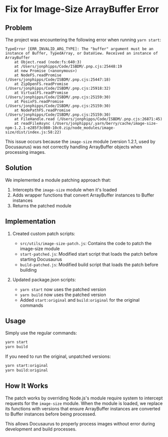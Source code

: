 # Fix for Image-Size ArrayBuffer Error

## Problem

The project was encountering the following error when running `yarn start`:

```
TypeError [ERR_INVALID_ARG_TYPE]: The "buffer" argument must be an instance of Buffer, TypedArray, or DataView. Received an instance of ArrayBuffer
    at Object.read (node:fs:640:3)
    at /Users/jonphipps/Code/ISBDM/.pnp.cjs:25448:19
    at new Promise (<anonymous>)
    at NodeFS.readPromise (/Users/jonphipps/Code/ISBDM/.pnp.cjs:25447:18)
    at ZipOpenFS.readPromise (/Users/jonphipps/Code/ISBDM/.pnp.cjs:25918:32)
    at VirtualFS.readPromise (/Users/jonphipps/Code/ISBDM/.pnp.cjs:25159:30)
    at PosixFS.readPromise (/Users/jonphipps/Code/ISBDM/.pnp.cjs:25159:30)
    at NodePathFS.readPromise (/Users/jonphipps/Code/ISBDM/.pnp.cjs:25159:30)
    at FileHandle.read (/Users/jonphipps/Code/ISBDM/.pnp.cjs:26871:45)
    at readFileAsync (/Users/jonphipps/.yarn/berry/cache/image-size-npm-1.2.1-e285f3c080-10c0.zip/node_modules/image-size/dist/index.js:58:22)
```

This issue occurs because the `image-size` module (version 1.2.1, used by Docusaurus) was not correctly handling ArrayBuffer objects when processing images.

## Solution

We implemented a module patching approach that:

1. Intercepts the `image-size` module when it's loaded
2. Adds wrapper functions that convert ArrayBuffer instances to Buffer instances
3. Returns the patched module

## Implementation

1. Created custom patch scripts:
   - `src/utils/image-size-patch.js`: Contains the code to patch the image-size module
   - `start-patched.js`: Modified start script that loads the patch before starting Docusaurus
   - `build-patched.js`: Modified build script that loads the patch before building

2. Updated package.json scripts:
   - `yarn start` now uses the patched version
   - `yarn build` now uses the patched version
   - Added `start:original` and `build:original` for the original commands

## Usage

Simply use the regular commands:

```bash
yarn start
yarn build
```

If you need to run the original, unpatched versions:

```bash
yarn start:original
yarn build:original
```

## How It Works

The patch works by overriding Node.js's module require system to intercept requests for the `image-size` module. When the module is loaded, we replace its functions with versions that ensure ArrayBuffer instances are converted to Buffer instances before being processed.

This allows Docusaurus to properly process images without error during development and build processes.